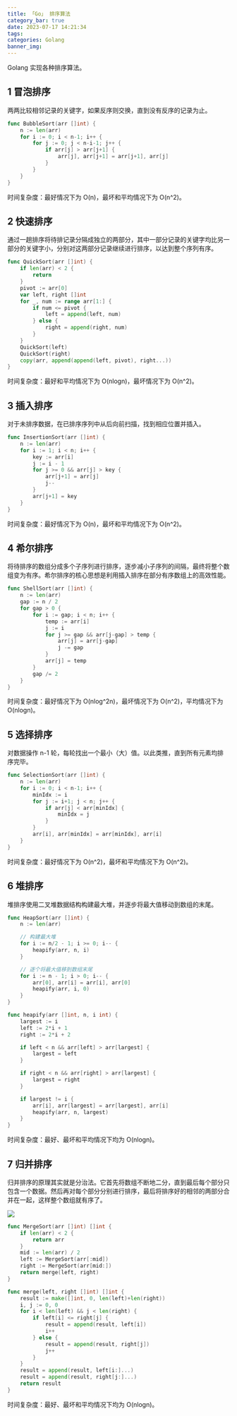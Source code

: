 ```yaml
---
title: 「Go」 排序算法
category_bar: true
date: 2023-07-17 14:21:34
tags:
categories: Golang
banner_img:
---
```


Golang 实现各种排序算法。

<!-- more -->

## 1 冒泡排序

两两比较相邻记录的关键字，如果反序则交换，直到没有反序的记录为止。

```go
func BubbleSort(arr []int) {
    n := len(arr)
    for i := 0; i < n-1; i++ {
        for j := 0; j < n-i-1; j++ {
            if arr[j] > arr[j+1] {
                arr[j], arr[j+1] = arr[j+1], arr[j]
            }
        }
    }
}
```
时间复杂度：最好情况下为 O(n)，最坏和平均情况下为 O(n^2)。

## 2 快速排序

通过一趟排序将待排记录分隔成独立的两部分，其中一部分记录的关键字均比另一部分的关键字小，分别对这两部分记录继续进行排序，以达到整个序列有序。

```go
func QuickSort(arr []int) {
    if len(arr) < 2 {
        return
    }
    pivot := arr[0]
    var left, right []int
    for _, num := range arr[1:] {
        if num <= pivot {
            left = append(left, num)
        } else {
            right = append(right, num)
        }
    }
    QuickSort(left)
    QuickSort(right)
    copy(arr, append(append(left, pivot), right...))
}
```
时间复杂度：最好和平均情况下为 O(nlogn)，最坏情况下为 O(n^2)。

## 3 插入排序

对于未排序数据，在已排序序列中从后向前扫描，找到相应位置并插入。

```go
func InsertionSort(arr []int) {
    n := len(arr)
    for i := 1; i < n; i++ {
        key := arr[i]
        j := i - 1
        for j >= 0 && arr[j] > key {
            arr[j+1] = arr[j]
            j--
        }
        arr[j+1] = key
    }
}
```
时间复杂度：最好情况下为 O(n)，最坏和平均情况下为 O(n^2)。

## 4 希尔排序

将待排序的数组分成多个子序列进行排序，逐步减小子序列的间隔，最终将整个数组变为有序。希尔排序的核心思想是利用插入排序在部分有序数组上的高效性能。

```go
func ShellSort(arr []int) {
    n := len(arr)
    gap := n / 2
    for gap > 0 {
        for i := gap; i < n; i++ {
            temp := arr[i]
            j := i
            for j >= gap && arr[j-gap] > temp {
                arr[j] = arr[j-gap]
                j -= gap
            }
            arr[j] = temp
        }
        gap /= 2
    }
}
```
时间复杂度：最好情况下为 O(nlog^2n)，最坏情况下为 O(n^2)，平均情况下为 O(nlogn)。

## 5 选择排序

对数据操作 n-1 轮，每轮找出一个最小（大）值。以此类推，直到所有元素均排序完毕。

```go
func SelectionSort(arr []int) {
    n := len(arr)
    for i := 0; i < n-1; i++ {
        minIdx := i
        for j := i+1; j < n; j++ {
            if arr[j] < arr[minIdx] {
                minIdx = j
            }
        }
        arr[i], arr[minIdx] = arr[minIdx], arr[i]
    }
}
```
时间复杂度：最好情况下为 O(n^2)，最坏和平均情况下为 O(n^2)。

## 6 堆排序

堆排序使用二叉堆数据结构构建最大堆，并逐步将最大值移动到数组的末尾。

```go
func HeapSort(arr []int) {
    n := len(arr)

    // 构建最大堆
    for i := n/2 - 1; i >= 0; i-- {
        heapify(arr, n, i)
    }

    // 逐个将最大值移到数组末尾
    for i := n - 1; i > 0; i-- {
        arr[0], arr[i] = arr[i], arr[0]
        heapify(arr, i, 0)
    }
}

func heapify(arr []int, n, i int) {
    largest := i
    left := 2*i + 1
    right := 2*i + 2

    if left < n && arr[left] > arr[largest] {
        largest = left
    }

    if right < n && arr[right] > arr[largest] {
        largest = right
    }

    if largest != i {
        arr[i], arr[largest] = arr[largest], arr[i]
        heapify(arr, n, largest)
    }
}
```
时间复杂度：最好、最坏和平均情况下均为 O(nlogn)。

## 7 归并排序

归并排序的原理其实就是分治法。它首先将数组不断地二分，直到最后每个部分只包含一个数据。然后再对每个部分分别进行排序，最后将排序好的相邻的两部分合并在一起，这样整个数组就有序了。

![](1.png)

```go
func MergeSort(arr []int) []int {
    if len(arr) < 2 {
        return arr
    }
    mid := len(arr) / 2
    left := MergeSort(arr[:mid])
    right := MergeSort(arr[mid:])
    return merge(left, right)
}

func merge(left, right []int) []int {
    result := make([]int, 0, len(left)+len(right))
    i, j := 0, 0
    for i < len(left) && j < len(right) {
        if left[i] <= right[j] {
            result = append(result, left[i])
            i++
        } else {
            result = append(result, right[j])
            j++
        }
    }
    result = append(result, left[i:]...)
    result = append(result, right[j:]...)
    return result
}
```
时间复杂度：最好、最坏和平均情况下均为 O(nlogn)。
